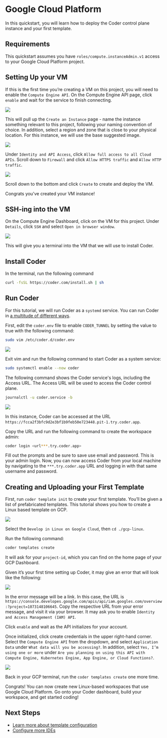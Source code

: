 # Google Cloud Platform

In this quickstart, you will learn how to deploy the Coder control plane instance and your first template.

## Requirements

This quickstart assumes you have `roles/compute.instanceAdmin.v1` access to your Google Cloud Platform project.

## Setting Up your VM

If this is the first time you’re creating a VM on this project, you will need to enable the `Compute Engine API`. On the Compute Engine API page, click `enable` and wait for the service to finish connecting.

<img src="../images/quickstart/google-cloud-platform/gcp0.png">

This will pull up the `Create an Instance` page - name the instance something relevant to this project, following your naming convention of choice. In addition, select a region and zone that is close to your physical location. For this instance, we will use the base suggested image.

<img src="../images/quickstart/google-cloud-platform/gcp1.png">

Under `Identity and API Access`, click `Allow full access to all Cloud APIs`. Scroll down to `Firewall` and click `Allow HTTPS traffic` and `Allow HTTP traffic`.

<img src="../images/quickstart/google-cloud-platform/gcp2.png">

Scroll down to the bottom and click `Create` to create and deploy the VM.

Congrats you’ve created your VM instance!

## SSH-ing into the VM

On the Compute Engine Dashboard, click on the VM for this project. Under `Details`, click `SSH` and select `Open in browser window`.

<img src="../images/quickstart/google-cloud-platform/gcp3.png">

This will give you a terminal into the VM that we will use to install Coder.

## Install Coder

In the terminal, run the following command

```sh
curl -fsSL https://coder.com/install.sh | sh
```

## Run Coder

For this tutorial, we will run Coder as a `systemd` service. You can run Coder in [a multitude of different ways](https://coder.com/docs/coder-oss/latest/install).

First, edit the `coder.env` file to enable `CODER_TUNNEL` by setting the value to true with the following command:

```sh
sudo vim /etc/coder.d/coder.env
```

<img src="../images/quickstart/google-cloud-platform/gcp4.png">

Exit vim and run the following command to start Coder as a system service:

```sh
sudo systemctl enable --now coder
```

The following command shows the Coder service's logs, including the Access URL. The Access URL will be used to access the Coder control plane.

```sh
journalctl -u coder.service -b
```

<img src="../images/quickstart/google-cloud-platform/gcp5.png">

In this instance, Coder can be accessed at the URL `https://fcca2f3bfc9d2e3bf1b9feb50e723448.pit-1.try.coder.app`.

Copy the URL and run the following command to create the workspace admin:

```sh
coder login <url***.try.coder.app>
```

Fill out the prompts and be sure to save use email and password. This is your admin login. Now, you can now access Coder from your local machine by navigating to the `***.try.coder.app` URL and logging in with that same username and password.

## Creating and Uploading your First Template

First, run `coder template init` to create your first template. You’ll be given a list of prefabricated templates. This tutorial shows you how to create a Linux based template on GCP.

<img src="../images/quickstart/google-cloud-platform/gcp6.png">

Select the `Develop in Linux on Google Cloud`, then `cd ./gcp-linux`.

Run the following command:

```sh
coder templates create
```

It will ask for your `project-id`, which you can find on the home page of your GCP Dashboard.

Given it’s your first time setting up Coder, it may give an error that will look like the following:

<img src="../images/quickstart/google-cloud-platform/gcp7.png">

In the error message will be a link. In this case, the URL is `https://console.developes.google.com/apis/api/iam.googles.com/overview:?project=1073148106645`. Copy the respective URL from your error message, and visit it via your browser. It may ask you to enable `Identity and Access Management (IAM) API`.

Click `enable` and wait as the API initializes for your account.

Once initialized, click create credentials in the upper right-hand corner. Select the `Compute Engine API` from the dropdown, and select `Application Data` under `What data will you be accessing?`. In addition, select `Yes, I’m using one or more` under `Are you planning on using this API with Compute Engine, Kubernetes Engine, App Engine, or Cloud Functions?`.

<img src="../images/quickstart/google-cloud-platform/gcp8.png">

Back in your GCP terminal, run the `coder templates create` one more time.

Congrats! You can now create new Linux-based workspaces that use Google Cloud Platform. Go onto your Coder dashboard, build your workspace, and get started coding!

## Next Steps

- [Learn more about template configuration](../templates.md)
- [Configure more IDEs](../ides/web-ides.md)
